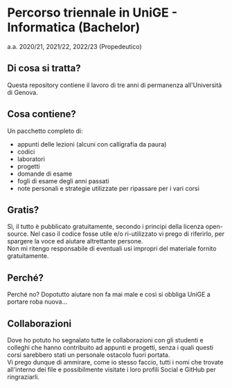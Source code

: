 # Percorso triennale in UniGE - Informatica (Bachelor)  
a.a. 2020/21, 2021/22, 2022/23 (Propedeutico)
## Di cosa si tratta?
Questa repository contiene il lavoro di tre anni di permanenza all'Università di Genova.

## Cosa contiene?
Un pacchetto completo di: 
- appunti delle lezioni (alcuni con calligrafia da paura)
- codici
- laboratori
- progetti
- domande di esame
- fogli di esame degli anni passati
- note personali e strategie utilizzate per ripassare per i vari corsi

## Gratis?
Sì, il tutto è pubblicato gratuitamente, secondo i principi della licenza open-source. Nel caso il codice fosse utile e/o ri-utilizzato vi prego di riferirlo, per spargere la voce ed aiutare altrettante persone.  
Non mi ritengo responsabile di eventuali usi impropri del materiale fornito gratuitamente.

## Perché?
Perché no? Dopotutto aiutare non fa mai male e così si obbliga UniGE a portare roba nuova...

## Collaborazioni
Dove ho potuto ho segnalato tutte le collaborazioni con gli studenti e colleghi che hanno contribuito ad appunti e progetti, senza i quali questi corsi sarebbero stati un personale ostacolo fuori portata.  
Vi prego dunque di ammirare, come io stesso faccio, tutti i nomi che trovate all'interno dei file e possibilmente visitate i loro profili Social e GitHub per ringraziarli.
